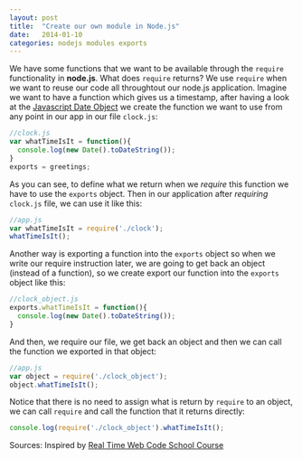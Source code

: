 ```yaml
---
layout: post
title:  "Create our own module in Node.js"
date:   2014-01-10
categories: nodejs modules exports  
---
```


We have some functions that we want to be available through the `require` functionality in **node.js**. What does `require` returns? We use `require` when we want to reuse our code all throughtout our node.js application. Imagine we want to have a function which gives us a timestamp, after having a look at the [Javascript Date Object][dateobject] we create the function we want to use from any point in our app in our file `clock.js`: 

```javascript
//clock.js
var whatTimeIsIt = function(){
  console.log(new Date().toDateString());
}
exports = greetings;
```

As you can see, to define what we return when we *require* this function we have to use the `exports` object. Then in our application after *requiring* `clock.js` file, we can use it like this: 

```javascript
//app.js
var whatTimeIsIt = require('./clock');
whatTimeIsIt();
```

Another way is exporting a function into the `exports` object so when we write our require instruction later, we are going to get back an object (instead of a function), so we create export our function into the `exports` object like this:  

```javascript
//clock_object.js
exports.whatTimeIsIt = function(){
  console.log(new Date().toDateString());
}
```

And then, we require our file, we get back an object and then we can call the function we exported in that object: 

```javascript
//app.js
var object = require('./clock_object');
object.whatTimeIsIt();
```

Notice that there is no need to assign what is return by `require` to an object, we can call `require` and call the function that it returns directly:

```javascript
console.log(require('./clock_object').whatTimeIsIt();
```

Sources: Inspired by [Real Time Web Code School Course][realtimewebcodeschoolcourse]





<!-- [id_ref]: URL--> 
[dateobject]: http://www.w3schools.com/jsref/jsref_obj_date.asp
[realtimewebcodeschoolcourse]: https://www.codeschool.com/courses/real-time-web-with-nodejs
